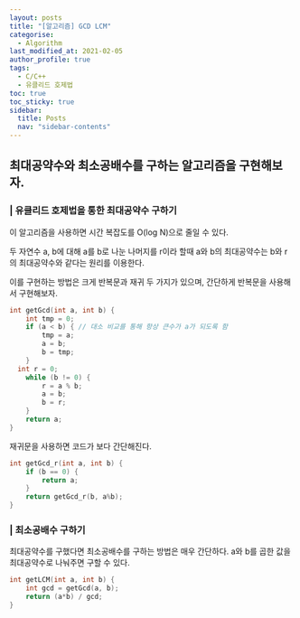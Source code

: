 ```yaml
---
layout: posts
title: "[알고리즘] GCD LCM"
categorise:
  - Algorithm
last_modified_at: 2021-02-05
author_profile: true
tags:
  - C/C++
  - 유클리드 호제법
toc: true
toc_sticky: true
sidebar:
  title: Posts
  nav: "sidebar-contents"
---
```



## 최대공약수와 최소공배수를 구하는 알고리즘을 구현해보자.

### | 유클리드 호제법을 통한 최대공약수 구하기
이 알고리즘을 사용하면 시간 복잡도를 O(log N)으로 줄일 수 있다.

두 자연수 a, b에 대해 a를 b로 나눈 나머지를 r이라 할때 a와 b의 최대공약수는 b와 r의 최대공약수와 같다는 원리를 이용한다.

이를 구현하는 방법은 크게 반복문과 재귀 두 가지가 있으며, 간단하게 반복문을 사용해서 구현해보자.

```c++
int getGcd(int a, int b) {
	int tmp = 0;
	if (a < b) { // 대소 비교를 통해 항상 큰수가 a가 되도록 함
		tmp = a;
		a = b;
		b = tmp;
	}
  int r = 0;
	while (b != 0) {
		r = a % b;
		a = b;
		b = r;
	}
	return a;
}
```

재귀문을 사용하면 코드가 보다 간단해진다.

```c++
int getGcd_r(int a, int b) {
	if (b == 0) {
		return a;
	}
	return getGcd_r(b, a%b);
}
```


### | 최소공배수 구하기
최대공약수를 구했다면 최소공배수를 구하는 방법은 매우 간단하다.
a와 b를 곱한 값을 최대공약수로 나눠주면 구할 수 있다.

```c++
int getLCM(int a, int b) {
	int gcd = getGcd(a, b);
	return (a*b) / gcd;
}
```
